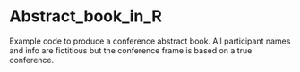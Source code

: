 # Abstract_book_in_R
Example code to produce a conference abstract book. All participant names and info are fictitious but the conference frame is based on a true conference.
